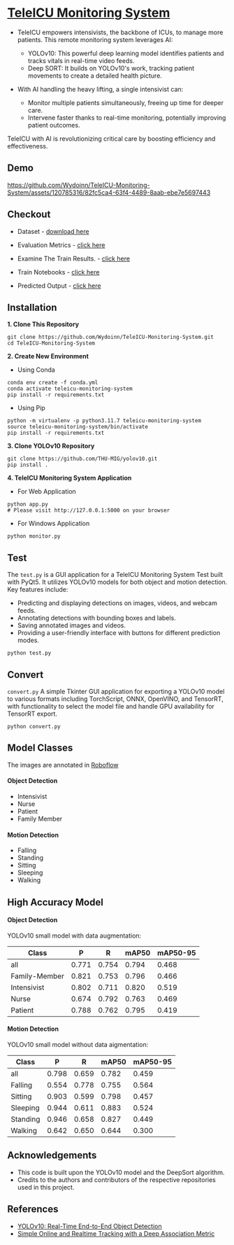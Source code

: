 # [TeleICU Monitoring System](https://github.com/Wydoinn/TeleICU-Monitoring-System)

- TeleICU empowers intensivists, the backbone of ICUs, to manage more patients.  This remote monitoring system leverages AI:
  - YOLOv10: This powerful deep learning model identifies patients and tracks vitals in real-time video feeds.
  - Deep SORT: It builds on YOLOv10's work, tracking patient movements to create a detailed health picture.
  
- With AI handling the heavy lifting, a single intensivist can:
  - Monitor multiple patients simultaneously, freeing up time for deeper care.
  - Intervene faster thanks to real-time monitoring, potentially improving patient outcomes.
  
TeleICU with AI is revolutionizing critical care by boosting efficiency and effectiveness.

## Demo
https://github.com/Wydoinn/TeleICU-Monitoring-System/assets/120785316/82fc5ca4-63f4-4489-8aab-ebe7e5697443

## Checkout

- Dataset - [download here](https://drive.google.com/drive/folders/1HSTfpo4IAEo9k5aSaw5KK92__wk-zGVT?usp=sharing)

- Evaluation Metrics - [click here](https://github.com/Wydoinn/TeleICU-Monitoring-System/tree/main/evaluation)

- Examine The Train Results. - [click here](https://github.com/Wydoinn/TeleICU-Monitoring-System/tree/main/examine)

- Train Notebooks - [click here](https://github.com/Wydoinn/TeleICU-Monitoring-System/tree/main/trains)

- Predicted Output - [click here](https://github.com/Wydoinn/TeleICU-Monitoring-System/tree/main/output)

## Installation

**1. Clone This Repository**

```
git clone https://github.com/Wydoinn/TeleICU-Monitoring-System.git
cd TeleICU-Monitoring-System
```

**2. Create New Environment**

- Using Conda

```
conda env create -f conda.yml
conda activate teleicu-monitoring-system
pip install -r requirements.txt
```

- Using Pip

```
python -m virtualenv -p python3.11.7 teleicu-monitoring-system
source teleicu-monitoring-system/bin/activate
pip install -r requirements.txt
```

**3. Clone YOLOv10 Repository**

```
git clone https://github.com/THU-MIG/yolov10.git
pip install .
```

**4. TeleICU Monitoring System Application**

- For Web Application

```
python app.py
# Please visit http://127.0.0.1:5000 on your browser
```

- For Windows Application

```
python monitor.py
```

## Test

The ```test.py``` is a GUI application for a TeleICU Monitoring System Test built with PyQt5. It utilizes YOLOv10 models for both object and motion detection. Key features include:

- Predicting and displaying detections on images, videos, and webcam feeds.
- Annotating detections with bounding boxes and labels.
- Saving annotated images and videos.
- Providing a user-friendly interface with buttons for different prediction modes.

```
python test.py
```

## Convert

```convert.py``` A simple Tkinter GUI application for exporting a YOLOv10 model to various formats including TorchScript, ONNX, OpenVINO, and TensorRT, with functionality to select the model file and handle GPU availability for TensorRT export.

```
python convert.py
```

## Model Classes

The images are annotated in [Roboflow](https://roboflow.com/)

#### Object Detection
- Intensivist
- Nurse
- Patient
- Family Member

#### Motion Detection
- Falling
- Standing
- Sitting
- Sleeping
- Walking

## High Accuracy Model

#### Object Detection

YOLOv10 small model with data augmentation:

| Class | P | R | mAP50 | mAP50-95 |
|---|---|---|---|---|
| all | 0.771 | 0.754 | 0.794 | 0.468 |
| Family-Member | 0.821 | 0.753 | 0.796 | 0.466 |
| Intensivist | 0.802 | 0.711 | 0.820 | 0.519 |
| Nurse | 0.674 | 0.792 | 0.763 | 0.469 |
| Patient | 0.788 | 0.762 | 0.795 | 0.419 |

#### Motion Detection

YOLOv10 small model without data aigmentation:

| Class | P | R | mAP50 | mAP50-95 |
|---|---|---|---|---|
| all | 0.798 | 0.659 | 0.782 | 0.459 |
| Falling | 0.554 | 0.778 | 0.755 | 0.564 |
| Sitting | 0.903 | 0.599 | 0.798 | 0.457 |
| Sleeping | 0.944 | 0.611 | 0.883 | 0.524 |
| Standing | 0.946 | 0.658 | 0.827 | 0.449 |
| Walking | 0.642 | 0.650 | 0.644 | 0.300 |

## Acknowledgements
- This code is built upon the YOLOv10 model and the DeepSort algorithm.
- Credits to the authors and contributors of the respective repositories used in this project.

## References
- [YOLOv10: Real-Time End-to-End Object Detection](https://github.com/THU-MIG/yolov10)
- [Simple Online and Realtime Tracking with a Deep Association Metric](https://arxiv.org/abs/1703.07402)
